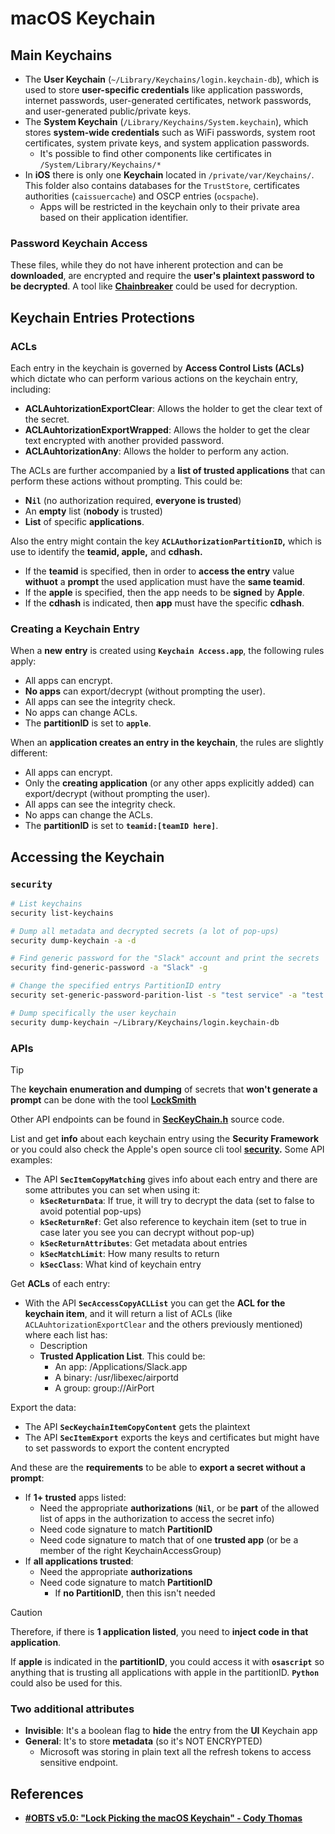 # macOS Keychain

## Main Keychains

- The **User Keychain** (`~/Library/Keychains/login.keychain-db`), which is used to store **user-specific credentials** like application passwords, internet passwords, user-generated certificates, network passwords, and user-generated public/private keys.
- The **System Keychain** (`/Library/Keychains/System.keychain`), which stores **system-wide credentials** such as WiFi passwords, system root certificates, system private keys, and system application passwords.
  - It's possible to find other components like certificates in `/System/Library/Keychains/*`
- In **iOS** there is only one **Keychain** located in `/private/var/Keychains/`. This folder also contains databases for the `TrustStore`, certificates authorities (`caissuercache`) and OSCP entries (`ocspache`).
  - Apps will be restricted in the keychain only to their private area based on their application identifier.

### Password Keychain Access

These files, while they do not have inherent protection and can be **downloaded**, are encrypted and require the **user's plaintext password to be decrypted**. A tool like [**Chainbreaker**](https://github.com/n0fate/chainbreaker) could be used for decryption.

## Keychain Entries Protections

### ACLs

Each entry in the keychain is governed by **Access Control Lists (ACLs)** which dictate who can perform various actions on the keychain entry, including:

- **ACLAuhtorizationExportClear**: Allows the holder to get the clear text of the secret.
- **ACLAuhtorizationExportWrapped**: Allows the holder to get the clear text encrypted with another provided password.
- **ACLAuhtorizationAny**: Allows the holder to perform any action.

The ACLs are further accompanied by a **list of trusted applications** that can perform these actions without prompting. This could be:

- **N`il`** (no authorization required, **everyone is trusted**)
- An **empty** list (**nobody** is trusted)
- **List** of specific **applications**.

Also the entry might contain the key **`ACLAuthorizationPartitionID`,** which is use to identify the **teamid, apple,** and **cdhash.**

- If the **teamid** is specified, then in order to **access the entry** value **withuot** a **prompt** the used application must have the **same teamid**.
- If the **apple** is specified, then the app needs to be **signed** by **Apple**.
- If the **cdhash** is indicated, then **app** must have the specific **cdhash**.

### Creating a Keychain Entry

When a **new** **entry** is created using **`Keychain Access.app`**, the following rules apply:

- All apps can encrypt.
- **No apps** can export/decrypt (without prompting the user).
- All apps can see the integrity check.
- No apps can change ACLs.
- The **partitionID** is set to **`apple`**.

When an **application creates an entry in the keychain**, the rules are slightly different:

- All apps can encrypt.
- Only the **creating application** (or any other apps explicitly added) can export/decrypt (without prompting the user).
- All apps can see the integrity check.
- No apps can change the ACLs.
- The **partitionID** is set to **`teamid:[teamID here]`**.

## Accessing the Keychain

### `security`

```bash
# List keychains
security list-keychains

# Dump all metadata and decrypted secrets (a lot of pop-ups)
security dump-keychain -a -d

# Find generic password for the "Slack" account and print the secrets
security find-generic-password -a "Slack" -g

# Change the specified entrys PartitionID entry
security set-generic-password-parition-list -s "test service" -a "test acount" -S

# Dump specifically the user keychain
security dump-keychain ~/Library/Keychains/login.keychain-db
```

### APIs

> [!TIP]
> The **keychain enumeration and dumping** of secrets that **won't generate a prompt** can be done with the tool [**LockSmith**](https://github.com/its-a-feature/LockSmith)
>
> Other API endpoints can be found in [**SecKeyChain.h**](https://opensource.apple.com/source/libsecurity_keychain/libsecurity_keychain-55017/lib/SecKeychain.h.auto.html) source code.

List and get **info** about each keychain entry using the **Security Framework** or you could also check the Apple's open source cli tool [**security**](https://opensource.apple.com/source/Security/Security-59306.61.1/SecurityTool/macOS/security.c.auto.html)**.** Some API examples:

- The API **`SecItemCopyMatching`** gives info about each entry and there are some attributes you can set when using it:
  - **`kSecReturnData`**: If true, it will try to decrypt the data (set to false to avoid potential pop-ups)
  - **`kSecReturnRef`**: Get also reference to keychain item (set to true in case later you see you can decrypt without pop-up)
  - **`kSecReturnAttributes`**: Get metadata about entries
  - **`kSecMatchLimit`**: How many results to return
  - **`kSecClass`**: What kind of keychain entry

Get **ACLs** of each entry:

- With the API **`SecAccessCopyACLList`** you can get the **ACL for the keychain item**, and it will return a list of ACLs (like `ACLAuhtorizationExportClear` and the others previously mentioned) where each list has:
  - Description
  - **Trusted Application List**. This could be:
    - An app: /Applications/Slack.app
    - A binary: /usr/libexec/airportd
    - A group: group://AirPort

Export the data:

- The API **`SecKeychainItemCopyContent`** gets the plaintext
- The API **`SecItemExport`** exports the keys and certificates but might have to set passwords to export the content encrypted

And these are the **requirements** to be able to **export a secret without a prompt**:

- If **1+ trusted** apps listed:
  - Need the appropriate **authorizations** (**`Nil`**, or be **part** of the allowed list of apps in the authorization to access the secret info)
  - Need code signature to match **PartitionID**
  - Need code signature to match that of one **trusted app** (or be a member of the right KeychainAccessGroup)
- If **all applications trusted**:
  - Need the appropriate **authorizations**
  - Need code signature to match **PartitionID**
    - If **no PartitionID**, then this isn't needed

> [!CAUTION]
> Therefore, if there is **1 application listed**, you need to **inject code in that application**.
>
> If **apple** is indicated in the **partitionID**, you could access it with **`osascript`** so anything that is trusting all applications with apple in the partitionID. **`Python`** could also be used for this.

### Two additional attributes

- **Invisible**: It's a boolean flag to **hide** the entry from the **UI** Keychain app
- **General**: It's to store **metadata** (so it's NOT ENCRYPTED)
  - Microsoft was storing in plain text all the refresh tokens to access sensitive endpoint.

## References

- [**#OBTS v5.0: "Lock Picking the macOS Keychain" - Cody Thomas**](https://www.youtube.com/watch?v=jKE1ZW33JpY)

